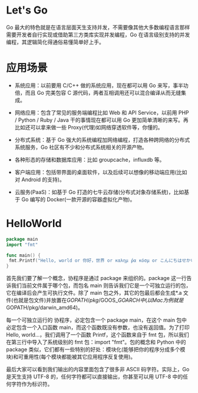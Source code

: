# Let's Go

Go 最大的特色就是在语言层面天生支持并发，不需要像其他大多数编程语言那样需要开发者自行实现或借助第三方类库实现并发编程，Go 在语言级别支持的并发编程，其逻辑简化得通俗易懂简单好上手。

# 应用场景

- 系统应用：以前要用 C/C++ 做的系统应用，现在都可以用 Go 来写，事半功倍，而且 Go 完美包容 C 源代码，两者互相调用还可以混合编译从而无缝集成。

- 网络应用：包含了常见的服务端编程比如 Web 和 API Service，以前用 PHP / Python / Ruby / Java 干的事情现在都可以用 Go 更加简单清晰的来写。再比如还可以拿来做一些 Proxy(代理)如网络穿透软件等，你懂的。

- 分布式系统：基于 Go 强大的系统编程加网络编程，打造各种跨网络的分布式系统服务，Go 社区有不少和分布式系统相关的开源产物。

- 各种形态的存储和数据库应用：比如 groupcache，influxdb 等。

- 客户端应用：包括带界面的桌面软件，以及后续可以想像的移动端应用(比如对 Android 的支持)。

- 云服务(PaaS)：如基于 Go 打造的七牛云存储(分布式对象存储系统)，比如基于 Go 编写的 Docker(一款开源的容器虚拟化产物)。

# HelloWorld

```go
package main
import "fmt"

func main() {
 fmt.Printf("Hello, world or 你好，世界 or καλημ ́ρα κóσμ or こんにちはせかい\n")
}
```

首先我们要了解一个概念，协程序是通过 package 来组织的。package 这一行告诉我们当前文件属于哪个包，而包名 main 则告诉我们它是一个可独立运行的包，它在编译后会产生可执行文件。除了 main 包之外，其它的包最后都会生成\*.a 文件(也就是包文件)并放置在$GOPATH/pkg/$GOOS\_$GOARCH中(以 Mac 为例就是$GOPATH/pkg/darwin_amd64)。

每一个可独立运行的 协程序，必定包含一个 package main，在这个 main 包中必定包含一个入口函数 main，而这个函数既没有参数，也没有返回值。为了打印 Hello, world...，我们调用了一个函数 Printf，这个函数来自于 fmt 包，所以我们在第三行中导入了系统级别的 fmt 包：import "fmt"。包的概念和 Python 中的 package 类似，它们都有一些特别的好处：模块化(能够把你的程序分成多个模块)和可重用性(每个模块都能被其它应用程序反复使用)。

最后大家可以看到我们输出的内容里面包含了很多非 ASCII 码字符。实际上，Go 是天生支持 UTF-8 的，任何字符都可以直接输出，你甚至可以用 UTF-8 中的任何字符作为标识符。
